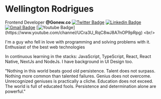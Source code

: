 # Wellington Rodrigues
 Frontend Developer <strong>@Gonew.co</strong>
[![Twitter Badge](https://img.shields.io/badge/-@tonrodriguesbr-1a8cd8?style=flat-square&labelColor=1a8cd8&logo=twitter&logoColor=white&link=https://twitter.com/tonrodriguesbr)](https://twitter.com/tonrodriguesbr) 
[![Linkedin Badge](https://img.shields.io/badge/-wellingtonrodriguesbr-1a8cd8?style=flat-square&logo=Linkedin&logoColor=white&link=https://www.linkedin.com/in/wellingtonrodriguesbr/)](https://www.linkedin.com/in/wellingtonrodriguesbr/) 
[![Gmail Badge](https://img.shields.io/badge/-tonrodriguesbr@gmail.com-1a8cd8?style=flat-square&logo=Gmail&logoColor=white&link=mailto:tonrodriguesbr@gmail.com)](mailto:tonrodriguesbr@gmail.com)
[![Youtube Badge](https://img.shields.io/badge/-ton-1a8cd8?style=flat-square&logo=Youtube&logoColor=white&link=(https://www.youtube.com/channel/UCra3U_RqC8wJ8A7nOP9pRpg))](https://www.youtube.com/channel/UCra3U_RqC8wJ8A7nOP9pRpg)
<br/>
 

I'm a guy who fell in love with programming and solving problems with it.
</br>
Enthusiast of the best web technologies

In continuous learning in the stacks: JavaScript, TypeScript, React, React Native, NextJs and NodeJs.
I have background in UI Design too.

"Nothing in this world beats good old persistence. Talent does not surpass. Nothing more common than talented failures. Genius does not overcome. Unrecognized geniuses is practically a cliche. Education does not exceed. The world is full of educated fools. Persistence and determination alone are powerful."
